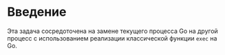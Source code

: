 # Введение

Эта задача сосредоточена на замене текущего процесса Go на другой процесс с использованием реализации классической функции `exec` на Go.
